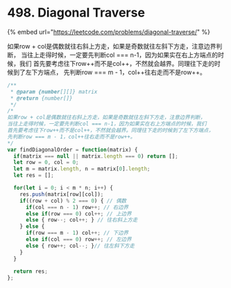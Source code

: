 # 498. Diagonal Traverse

{% embed url="https://leetcode.com/problems/diagonal-traverse/" %}

如果row + col是偶数就往右斜上方走，如果是奇数就往左斜下方走，注意边界判断， 当往上走得时候，一定要先判断col === n-1，因为如果实在右上方端点的时候，我们 首先要考虑往下row++而不是col++，不然就会越界。同理往下走的时候到了左下方端点， 先判断row === m - 1，col++往右走而不是row++。

```javascript
/**
 * @param {number[][]} matrix
 * @return {number[]}
 */
/*
如果row + col是偶数就往右斜上方走，如果是奇数就往左斜下方走，注意边界判断，
当往上走得时候，一定要先判断col === n-1，因为如果实在右上方端点的时候，我们
首先要考虑往下row++而不是col++，不然就会越界。同理往下走的时候到了左下方端点，
先判断row === m - 1，col++往右走而不是row++。
*/
var findDiagonalOrder = function(matrix) {
  if(matrix === null || matrix.length === 0) return [];
  let row = 0, col = 0;
  let m = matrix.length, n = matrix[0].length;
  let res = [];

  for(let i = 0; i < m * n; i++) {
    res.push(matrix[row][col]);
    if((row + col) % 2 === 0) { // 偶数
      if(col === n - 1) row++; // 右边界
      else if(row === 0) col++; // 上边界
      else { row--; col++; } // 往右斜上方走
    } else {
      if(row === m - 1) col++; // 下边界
      else if(col === 0) row++; // 左边界
      else { row++; col--; }// 往左斜下方走
    }
  }
  
  return res;
};
```

